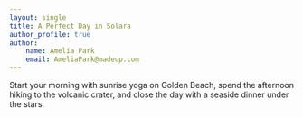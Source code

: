 ```yaml
---
layout: single
title: A Perfect Day in Solara
author_profile: true
author:
    name: Amelia Park
    email: AmeliaPark@madeup.com
---
```


Start your morning with sunrise yoga on Golden Beach, spend the afternoon hiking to the volcanic crater, and close the day with a seaside dinner under the stars.
